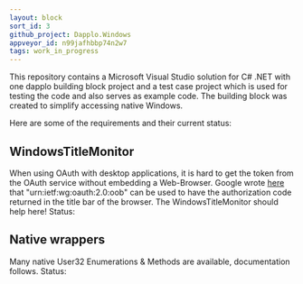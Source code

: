 ```yaml
---
layout: block
sort_id: 3
github_project: Dapplo.Windows
appveyor_id: n99jafhbbp74n2w7
tags: work_in_progress
---
```


This repository contains a Microsoft Visual Studio solution for C# .NET with one dapplo building block project and a test case project which is used for testing the code and also serves as example code. The building block was created to simplify accessing native Windows.



Here are some of the requirements and their current status:

WindowsTitleMonitor
------
When using OAuth with desktop applications, it is hard to get the token from the OAuth service without embedding a Web-Browser. Google wrote [here](https://developers.google.com/accounts/docs/OAuth2InstalledApp) that "urn:ietf:wg:oauth:2.0:oob" can be used to have the authorization code returned in the title bar of the browser. The WindowsTitleMonitor should help here!
Status: <span class="glyphicon glyphicon-ok"/>

Native wrappers
----------------
Many native User32 Enumerations & Methods are available, documentation follows.
Status: <span class="glyphicon glyphicon-ok"/>

